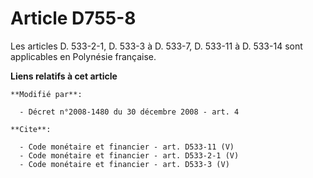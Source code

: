 # Article D755-8

Les articles D. 533-2-1, D. 533-3 à D. 533-7, D. 533-11 à D. 533-14 sont applicables en Polynésie française.

**Liens relatifs à cet article**

	**Modifié par**:

	  - Décret n°2008-1480 du 30 décembre 2008 - art. 4

	**Cite**:

	  - Code monétaire et financier - art. D533-11 (V)
	  - Code monétaire et financier - art. D533-2-1 (V)
	  - Code monétaire et financier - art. D533-3 (V)
